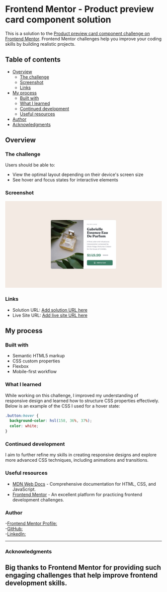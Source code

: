 # Frontend Mentor - Product preview card component solution

This is a solution to the [Product preview card component challenge on Frontend Mentor](https://www.frontendmentor.io/challenges/product-preview-card-component-GO7UmttRfa). Frontend Mentor challenges help you improve your coding skills by building realistic projects. 

## Table of contents

- [Overview](#overview)
  - [The challenge](#the-challenge)
  - [Screenshot](#screenshot)
  - [Links](#links)
- [My process](#my-process)
  - [Built with](#built-with)
  - [What I learned](#what-i-learned)
  - [Continued development](#continued-development)
  - [Useful resources](#useful-resources)
- [Author](#author)
- [Acknowledgments](#acknowledgments)

## Overview

### The challenge

Users should be able to:

- View the optimal layout depending on their device's screen size
- See hover and focus states for interactive elements

### Screenshot

![](design/desktop-design.jpg)



### Links

- Solution URL: [Add solution URL here](https://github.com/salehjoseph/Frontend-Mentor-Challenges/tree/main/product-preview-card-component-main)
- Live Site URL: [Add live site URL here](https://salehjoseph.github.io/Frontend-Mentor-Challenges/product-preview-card-component-main)

## My process

### Built with

- Semantic HTML5 markup
- CSS custom properties
- Flexbox
- Mobile-first workflow

### What I learned

While working on this challenge, I improved my understanding of responsive design and learned how to structure CSS properties effectively. Below is an example of the CSS I used for a hover state:

```css
.button:hover {
  background-color: hsl(158, 36%, 37%);
  color: white;
}
```
### Continued development

I aim to further refine my skills in creating responsive designs and explore more advanced CSS techniques, including animations and transitions.

### Useful resources

- [MDN Web Docs](https://developer.mozilla.org/) - Comprehensive documentation for HTML, CSS, and JavaScript.
- [Frontend Mentor](https://www.frontendmentor.io/) - An excellent platform for practicing frontend development challenges.

### Author

-[Frontend Mentor Profile:](https://www.frontendmentor.io/profile/salehjoseph)  
-[GitHub: ](https://github.com/salehjoseph)  
-[LinkedIn:](https://www.linkedin.com/in/sebaana-yusuf-215839247/)

---
### Acknowledgments

Big thanks to Frontend Mentor for providing such engaging challenges that help improve frontend development skills.
---
